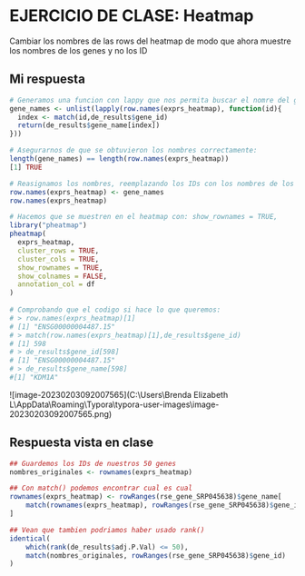 # EJERCICIO DE CLASE: Heatmap 

Cambiar los nombres de las rows del heatmap de modo que ahora muestre los nombres de los genes y no los ID

## Mi respuesta 

```R
# Generamos una funcion con lappy que nos permita buscar el nomre del gene segunel ID que se encuentra asociado a este. 
gene_names <- unlist(lapply(row.names(exprs_heatmap), function(id){
  index <- match(id,de_results$gene_id)
  return(de_results$gene_name[index])
}))

# Asegurarnos de que se obtuvieron los nombres correctamente:
length(gene_names) == length(row.names(exprs_heatmap))
[1] TRUE

# Reasignamos los nombres, reemplazando los IDs con los nombres de los genes. 
row.names(exprs_heatmap) <- gene_names
row.names(exprs_heatmap)

# Hacemos que se muestren en el heatmap con: show_rownames = TRUE,
library("pheatmap")
pheatmap(
  exprs_heatmap,
  cluster_rows = TRUE,
  cluster_cols = TRUE,
  show_rownames = TRUE,
  show_colnames = FALSE,
  annotation_col = df
)
 
# Comprobando que el codigo si hace lo que queremos:
# > row.names(exprs_heatmap)[1]
# [1] "ENSG00000004487.15"
# > match(row.names(exprs_heatmap)[1],de_results$gene_id)
# [1] 598
# > de_results$gene_id[598]
# [1] "ENSG00000004487.15"
# > de_results$gene_name[598]
#[1] "KDM1A"
```

![image-20230203092007565](C:\Users\Brenda Elizabeth L\AppData\Roaming\Typora\typora-user-images\image-20230203092007565.png)

## Respuesta vista en clase

```R
## Guardemos los IDs de nuestros 50 genes
nombres_originales <- rownames(exprs_heatmap)

## Con match() podemos encontrar cual es cual
rownames(exprs_heatmap) <- rowRanges(rse_gene_SRP045638)$gene_name[
    match(rownames(exprs_heatmap), rowRanges(rse_gene_SRP045638)$gene_id)
]

## Vean que tambien podriamos haber usado rank()
identical(
    which(rank(de_results$adj.P.Val) <= 50),
    match(nombres_originales, rowRanges(rse_gene_SRP045638)$gene_id)
)
```

